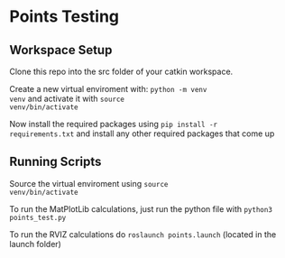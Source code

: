 # Points Testing

## Workspace Setup
<p>
  
Clone this repo into the src folder of your catkin workspace. 
  
Create a new virtual enviroment with: <code>python -m venv venv</code>
and activate it with <code>source venv/bin/activate</code>

Now install the required packages using <code>pip install -r requirements.txt</code> and install any other required packages that come up
  
</p>

## Running Scripts

</p>

Source the virtual enviroment using <code>source venv/bin/activate</code> 
 
To run the MatPlotLib calculations, just run the python file with <code>python3 points_test.py</code>
 
To run the RVIZ calculations do <code>roslaunch points.launch</code> (located in the launch folder)

</p>

